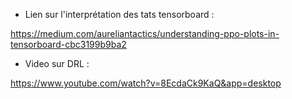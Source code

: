 - Lien sur l'interprétation des tats tensorboard :

https://medium.com/aureliantactics/understanding-ppo-plots-in-tensorboard-cbc3199b9ba2

- Video sur DRL :

https://www.youtube.com/watch?v=8EcdaCk9KaQ&app=desktop
